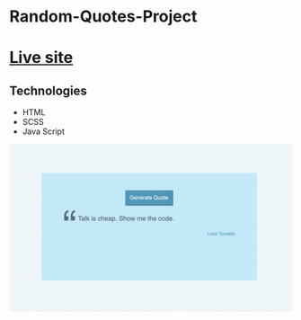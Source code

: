 # Random-Quotes-Project

<h1><a href="https://cocky-wozniak-0cd947.netlify.app/">Live site</a></h1>


## Technologies

- HTML
- SCSS
- Java Script

<img width="1675" target="_blank" src="https://raw.githubusercontent.com/ArnasLuksas/Random-Quotes-Project/master/img/Screenshot%202021-02-17%20at%2017.05.43.png">
